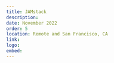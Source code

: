 ```yaml
---
title: JAMstack
description:
date: November 2022
order: 5
location: Remote and San Francisco, CA
link:
logo:
embed:
---
```

